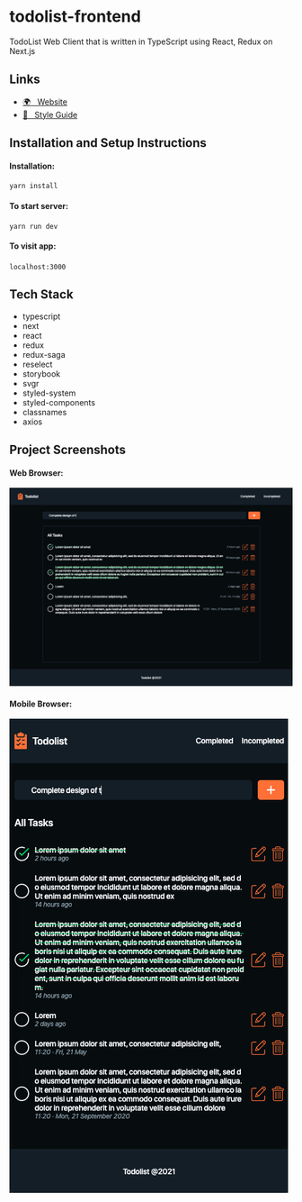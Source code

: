 # todolist-frontend

TodoList Web Client that is written in TypeScript using React, Redux on Next.js

## Links

- [🌍 &nbsp; Website](https://todolist-alikemalcelenk.vercel.app/)
- [🦄 &nbsp; Style Guide](https://todolist-alikemalcelenk.vercel.app/ui/index.html)

## Installation and Setup Instructions

#### Installation:

```
yarn install
```

#### To start server:

```
yarn run dev
```

#### To visit app:

`localhost:3000`

## Tech Stack

- typescript
- next
- react
- redux
- redux-saga
- reselect
- storybook
- svgr
- styled-system
- styled-components
- classnames
- axios

## Project Screenshots

#### Web Browser:

![Web Screenshot](/public/images/web.png)

#### Mobile Browser:

![Mobile Screenshot](/public/images/mobile.png)
